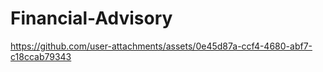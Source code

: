 # Financial-Advisory



https://github.com/user-attachments/assets/0e45d87a-ccf4-4680-abf7-c18ccab79343

